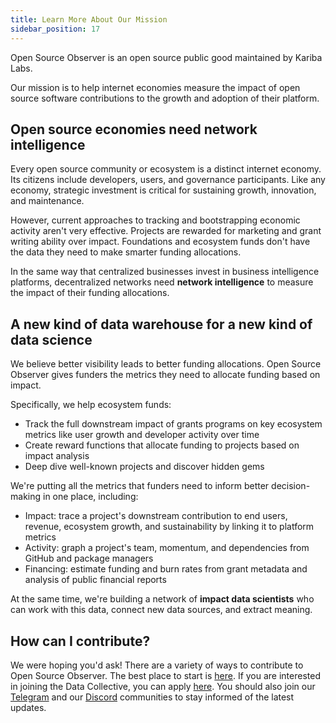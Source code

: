 ```yaml
---
title: Learn More About Our Mission
sidebar_position: 17
---
```


Open Source Observer is an open source public good maintained by Kariba Labs.

Our mission is to help internet economies measure the impact of open source software contributions to the growth and adoption of their platform.

## Open source economies need network intelligence

Every open source community or ecosystem is a distinct internet economy. Its citizens include developers, users, and governance participants. Like any economy, strategic investment is critical for sustaining growth, innovation, and maintenance.

However, current approaches to tracking and bootstrapping economic activity aren't very effective. Projects are rewarded for marketing and grant writing ability over impact. Foundations and ecosystem funds don't have the data they need to make smarter funding allocations.

In the same way that centralized businesses invest in business intelligence platforms, decentralized networks need **network intelligence** to measure the impact of their funding allocations.

## A new kind of data warehouse for a new kind of data science

We believe better visibility leads to better funding allocations. Open Source Observer gives funders the metrics they need to allocate funding based on impact.

Specifically, we help ecosystem funds:

- Track the full downstream impact of grants programs on key ecosystem metrics like user growth and developer activity over time
- Create reward functions that allocate funding to projects based on impact analysis
- Deep dive well-known projects and discover hidden gems

We're putting all the metrics that funders need to inform better decision-making in one place, including:

- Impact: trace a project's downstream contribution to end users, revenue, ecosystem growth, and sustainability by linking it to platform metrics
- Activity: graph a project's team, momentum, and dependencies from GitHub and package managers
- Financing: estimate funding and burn rates from grant metadata and analysis of public financial reports

At the same time, we're building a network of **impact data scientists** who can work with this data, connect new data sources, and extract meaning.

## How can I contribute?

We were hoping you'd ask! There are a variety of ways to contribute to Open Source Observer. The best place to start is [here](../projects). If you are interested in joining the Data Collective, you can apply [here](https://www.kariba.network). You should also join our [Telegram](https://t.me/opensourceobserver) and our [Discord](https://www.opensource.observer/discord) communities to stay informed of the latest updates.
